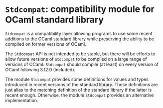 ``Stdcompat``: compatibility module for OCaml standard library
==============================================================

``Stdcompat`` is a compatibility layer allowing programs to use some
recent additions to the OCaml standard library while preserving the
ability to be compiled on former versions of OCaml.

The ``Stdcompat`` API is not intended to be stable, but there will be
efforts to allow future versions of ``Stdcompat`` to be compiled on a
large range of versions of OCaml: ``Stdcompat`` should compile (at least)
on every version of OCaml following 3.12.0 (included).

The module ``Stdcompat`` provides some definitions for values and
types introduced in recent versions of the standard library. These
definitions are just alias to the matching definition of the standard
library if the latter is recent enough. Otherwise, the module
``Stdcompat`` provides an alternative implementation.
